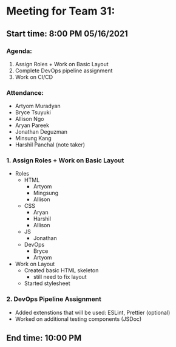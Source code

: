 #  Meeting for Team 31:
## Start time: 8:00 PM 05/16/2021

### Agenda: 
1. Assign Roles + Work on Basic Layout
2. Complete DevOps pipeline assignment
3. Work on CI/CD 
  
### Attendance: 
- Artyom Muradyan
- Bryce Tsuyuki
- Allison Ngo
- Aryan Pareek 
- Jonathan Deguzman 
- Minsung Kang 
- Harshil Panchal (note taker)

### 1. Assign Roles + Work on Basic Layout
- Roles
  - HTML
    - Artyom 
    - Mingsung
    - Allison
  - CSS
    - Aryan
    - Harshil
    - Allison
  - JS
    - Jonathan
  - DevOps
    - Bryce
    - Artyom
- Work on Layout
  - Created basic HTML skeleton
    - still need to fix layout
  - Started stylesheet
### 2. DevOps Pipeline Assignment
 - Added extenstions that will be used: ESLint, Prettier (optional) 
 - Worked on additional testing components (JSDoc)

## End time: 10:00 PM
